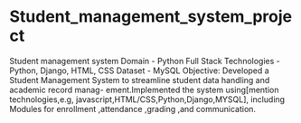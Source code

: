 # Student_management_system_project
Student management system 
 Domain - Python Full Stack 
 Technologies - Python, Django, HTML, CSS 
 Dataset - MySQL 
 Objective: Developed a Student Management System to streamline student data handling and academic record manag-
 ement.Implemented the system using[mention technologies,e.g, javascript,HTML/CSS,Python,Django,MYSQL], including
 Modules for enrollment ,attendance ,grading ,and communication.
